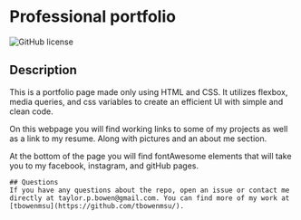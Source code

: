 # Professional portfolio
  ![GitHub license](https://img.shields.io/badge/license-MIT-blue.svg)
  ## Description
  This is a portfolio page made only using HTML and CSS. It utilizes flexbox, media queries, and css variables to create an efficient UI with simple and clean code. 

  On this webpage you will find working links to some of my projects as well as a link to my resume. Along with pictures and an about me section. 

  At the bottom of the page you will find fontAwesome elements that will take you to my facebook, instagram, and gitHub pages.

  ```
  ## Questions
  If you have any questions about the repo, open an issue or contact me directly at taylor.p.bowen@gmail.com. You can find more of my work at [tbowenmsu](https://github.com/tbowenmsu/).